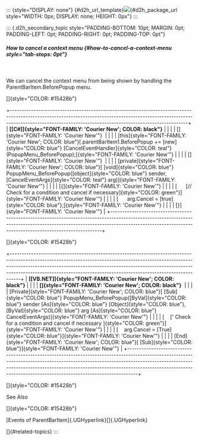::: {style="DISPLAY: none"}
[](ms-xhelp:///?Id=d2h_url_template){#d2h_url_template}![](!package_url!){#d2h_package_url style="WIDTH: 0px; DISPLAY: none; HEIGHT: 0px"}
:::

::: {.d2h_secondary_topic style="PADDING-BOTTOM: 10pt; MARGIN: 0pt; PADDING-LEFT: 0pt; PADDING-RIGHT: 0pt; PADDING-TOP: 0pt"}
##### How to cancel a context menu {#how-to-cancel-a-context-menu style="tab-stops: 0pt"}

 

We can cancel the context menu from being shown by handling the ParentBarItem.BeforePopup menu.

[]{style="COLOR: #15428b"} 

+--------------------------------------------------------------------------------------------------------------------------------------------------------------------------------------------------------------------------------------+
| **[\[C#\]]{style="FONT-FAMILY: 'Courier New'; COLOR: black"}**                                                                                                                                                                       |
|                                                                                                                                                                                                                                      |
| []{style="FONT-FAMILY: 'Courier New'"}                                                                                                                                                                                               |
|                                                                                                                                                                                                                                      |
| [this]{style="FONT-FAMILY: 'Courier New'; COLOR: blue"}[.parentBarItem1.BeforePopup += [new]{style="COLOR: blue"} [CancelEventHandler]{style="COLOR: teal"}(PopupMenu_BeforePopup);]{style="FONT-FAMILY: 'Courier New'"}             |
|                                                                                                                                                                                                                                      |
| []{style="FONT-FAMILY: 'Courier New'"}                                                                                                                                                                                               |
|                                                                                                                                                                                                                                      |
| [private]{style="FONT-FAMILY: 'Courier New'; COLOR: blue"}[ [void]{style="COLOR: blue"} PopupMenu_BeforePopup([object]{style="COLOR: blue"} sender, [CancelEventArgs]{style="COLOR: teal"} arg)]{style="FONT-FAMILY: 'Courier New'"} |
|                                                                                                                                                                                                                                      |
| [{]{style="FONT-FAMILY: 'Courier New'"}                                                                                                                                                                                              |
|                                                                                                                                                                                                                                      |
| [      [// Check for a condition and cancel if necessary]{style="COLOR: green"}]{style="FONT-FAMILY: 'Courier New'"}                                                                                                                 |
|                                                                                                                                                                                                                                      |
| [      arg.Cancel = [true]{style="COLOR: blue"};]{style="FONT-FAMILY: 'Courier New'"}                                                                                                                                                |
|                                                                                                                                                                                                                                      |
| [}]{style="FONT-FAMILY: 'Courier New'"}                                                                                                                                                                                              |
+--------------------------------------------------------------------------------------------------------------------------------------------------------------------------------------------------------------------------------------+

[]{style="COLOR: #15428b"} 

+----------------------------------------------------------------------------------------------------------------------------------------------------------------------------------------------------------------------------------------------------------------------------------------------------------------------------+
| **[\[VB.NET\]]{style="FONT-FAMILY: 'Courier New'; COLOR: black"}**                                                                                                                                                                                                                                                         |
|                                                                                                                                                                                                                                                                                                                            |
| **[]{style="FONT-FAMILY: 'Courier New'; COLOR: black"}**                                                                                                                                                                                                                                                                   |
|                                                                                                                                                                                                                                                                                                                            |
| [Private]{style="FONT-FAMILY: 'Courier New'; COLOR: blue"}[ [Sub]{style="COLOR: blue"} PopupMenu_BeforePopup([ByVal]{style="COLOR: blue"} sender [As]{style="COLOR: blue"} [Object]{style="COLOR: blue"}, [ByVal]{style="COLOR: blue"} arg [As]{style="COLOR: blue"} CancelEventArgs)]{style="FONT-FAMILY: 'Courier New'"} |
|                                                                                                                                                                                                                                                                                                                            |
| [    [\' Check for a condition and cancel if necessary ]{style="COLOR: green"}]{style="FONT-FAMILY: 'Courier New'"}                                                                                                                                                                                                        |
|                                                                                                                                                                                                                                                                                                                            |
| [    arg.Cancel = [True]{style="COLOR: blue"}]{style="FONT-FAMILY: 'Courier New'"}                                                                                                                                                                                                                                         |
|                                                                                                                                                                                                                                                                                                                            |
| [End]{style="FONT-FAMILY: 'Courier New'; COLOR: blue"}[ [Sub]{style="COLOR: blue"}]{style="FONT-FAMILY: 'Courier New'"}                                                                                                                                                                                                    |
+----------------------------------------------------------------------------------------------------------------------------------------------------------------------------------------------------------------------------------------------------------------------------------------------------------------------------+

[]{style="COLOR: #15428b"} 

See Also

[]{style="COLOR: #15428b"} 

[Events of ParentBarItem]{.UGHyperlink}[]{.UGHyperlink}

[]{#related-topics}
:::
